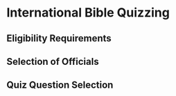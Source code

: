 # International Bible Quizzing

## Eligibility Requirements

## Selection of Officials

## Quiz Question Selection
